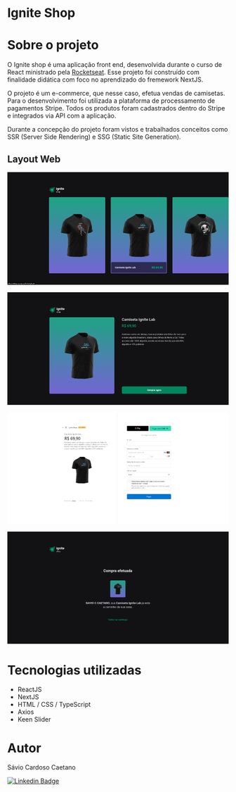 # Ignite Shop

# Sobre o projeto

O Ignite shop é uma aplicação front end, desenvolvida durante o curso de React ministrado pela [Rocketseat](https://www.rocketseat.com.br "Site da Rocketseat"). Esse projeto foi construído com finalidade didática com foco no aprendizado do fremework NextJS.

O projeto é um e-commerce, que nesse caso, efetua vendas de camisetas. Para o desenvolvimento foi utilizada a plataforma de processamento de pagamentos Stripe. Todos os produtos foram cadastrados dentro do Stripe e integrados via API com a aplicação.

Durante a concepção do projeto foram vistos e trabalhados conceitos como SSR (Server Side Rendering) e SSG (Static Site Generation).

## Layout Web

![Web_1](https://github.com/SavioCaetano/assets/raw/main/assets-igniteShop/igniteShop-home.png)

![Web_2](https://github.com/SavioCaetano/assets/raw/main/assets-igniteShop/igniteShop-product.png)

![Web_3](https://github.com/SavioCaetano/assets/raw/main/assets-igniteShop/igniteShop-payment.png)

![Web_4](https://github.com/SavioCaetano/assets/raw/main/assets-igniteShop/igniteShop-checkout.png)

# Tecnologias utilizadas

- ReactJS
- NextJS
- HTML / CSS / TypeScript
- Axios
- Keen Slider

# Autor

Sávio Cardoso Caetano

[![Linkedin Badge](https://img.shields.io/badge/-SavioCaetano-blue?style=flat-square&logo=Linkedin&logoColor=white&link=https://www.linkedin.com/in/savio-c-caetano/)](https://www.linkedin.com/in/savio-c-caetano/)